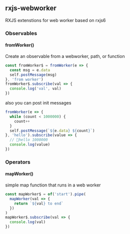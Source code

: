 ## rxjs-webworker
RXJS extenstions for web worker based on rxjs6

### Observables

#### fromWorker()
Create an observable from a webworker, path, or function
``` javascript
const fromWorker$ = fromWorker(e => {
  const msg = e.data
  self.postMessage(msg)
}, 'from worker')
fromWorker$.subscribe(val => {
  console.log('val', val)
})
```
also you can post init messages
``` javascript
fromWorker(e => {
  while (count < 1000000) {
    count++
  }
  self.postMessage(`${e.data} ${count}`)
}, 'hello').subscribe(value => {
  // hello 1000000
  console.log(value)
})
```

### Operators
#### mapWorker()
simple map function that runs in a web worker
``` javascript
const mapWorker$ = of('start').pipe(
  mapWorker(val => {
    return `${val} to end`
  })
)
mapWorker$.subscribe(val => {
  console.log(val)
})
```
